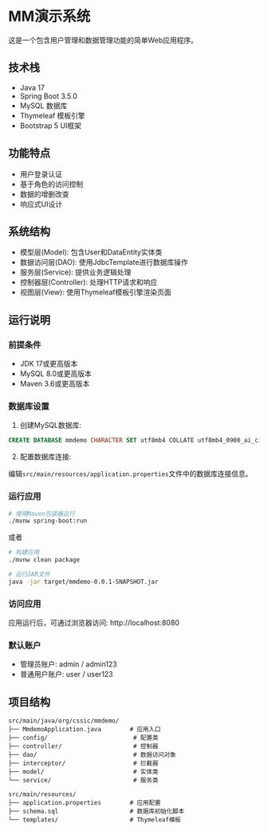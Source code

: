 # MM演示系统

这是一个包含用户管理和数据管理功能的简单Web应用程序。

## 技术栈

- Java 17
- Spring Boot 3.5.0
- MySQL 数据库
- Thymeleaf 模板引擎
- Bootstrap 5 UI框架

## 功能特点

- 用户登录认证
- 基于角色的访问控制
- 数据的增删改查
- 响应式UI设计

## 系统结构

- 模型层(Model): 包含User和DataEntity实体类
- 数据访问层(DAO): 使用JdbcTemplate进行数据库操作
- 服务层(Service): 提供业务逻辑处理
- 控制器层(Controller): 处理HTTP请求和响应
- 视图层(View): 使用Thymeleaf模板引擎渲染页面

## 运行说明

### 前提条件

- JDK 17或更高版本
- MySQL 8.0或更高版本
- Maven 3.6或更高版本

### 数据库设置

1. 创建MySQL数据库:

```sql
CREATE DATABASE mmdemo CHARACTER SET utf8mb4 COLLATE utf8mb4_0900_ai_ci;
```

2. 配置数据库连接:

编辑`src/main/resources/application.properties`文件中的数据库连接信息。

### 运行应用

```bash
# 使用Maven包装器运行
./mvnw spring-boot:run
```

或者

```bash
# 构建应用
./mvnw clean package

# 运行JAR文件
java -jar target/mmdemo-0.0.1-SNAPSHOT.jar
```

### 访问应用

应用运行后，可通过浏览器访问: http://localhost:8080

### 默认账户

- 管理员账户: admin / admin123
- 普通用户账户: user / user123

## 项目结构

```
src/main/java/org/cssic/mmdemo/
├── MmdemoApplication.java        # 应用入口
├── config/                        # 配置类
├── controller/                    # 控制器
├── dao/                           # 数据访问对象
├── interceptor/                   # 拦截器
├── model/                         # 实体类
└── service/                       # 服务类

src/main/resources/
├── application.properties        # 应用配置
├── schema.sql                    # 数据库初始化脚本
└── templates/                    # Thymeleaf模板
```
